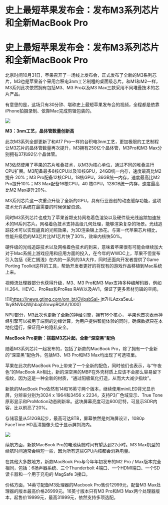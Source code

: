 # 史上最短苹果发布会：发布M3系列芯片和全新MacBook Pro

# 史上最短苹果发布会：发布M3系列芯片和全新MacBook Pro

北京时间10月31日，苹果召开了一场线上发布会，正式发布了全新的M3系列芯片，M3也是苹果首个采用台积电3nm工艺制程的桌面级芯片。和M1和M2一样，M3系列此次依然拥有包括M3、M3
Pro以及M3 Max三款采用不同堆叠技术的芯片产品。

有意思的是，这场只有30分钟、堪称史上最短苹果发布会的视频，全程都是依靠iPhone拍摄录制、依靠Mac完成剪辑包装的。

![](https://inews.gtimg.com/news_bt/OJvmTM5etfos4xVd3kNgIVeXA_dMyvfP5myO4TTeYyllYAA/1000)

**M3：3nm工艺，晶体管数量创新高**

此次M3系列全部更新了和A17 Pro一样的台积电3nm工艺，更加极限的工艺制程让M3芯片的晶体管数量再次提升，M3拥有250亿个晶体管，M3Pro和M3
Max分别拥有37和92亿个晶体管。

M3依然使用了苹果的芯片堆叠技术，以M3为核心单位，通过不同的堆叠进行CPU扩展。M3配备最多8核CPU以及10核GPU，24GB统一内存，速度最高比M2提升
20%；M3 Pro配备12核CPU，18核GPU，36GB统一内存，速度最高比M2 Pro提升10%；M3 Max配备16核CPU，40
核GPU，128GB统一内存，速度最高比M2 Max提升20%。

M3系列芯片这一次重点升级了全新的GPU，具有行业首创的动态缓存功能，这项技术允许系统在最需要的时候保留资源。

同时M3系列芯片也成为了苹果首颗支持网格着色渲染以及硬件级光线追踪加速技术的M系列芯片。网格着色技术支持高级几何处理，能够渲染复杂的场景。光线追踪技术可以实现逼真的光照效果，为3D渲染锦上添花。与第一代苹果芯片相比，性能升级后的M3芯片比M1芯片快了30%，效率内核快50%。

硬件级的光线追踪技术以及网格着色技术的到来，意味着苹果很有可能会继续加大对于Mac系统上游戏应用和应用方面的投入，在今年的WWDC上，苹果不但宣布引入包括《死亡搁浅》在内的一系列的3A大作，同时还面向开发者提供了Game
Porting Toolkit这样的工具，帮助开发者更好的将现有的游戏作品移植到Mac系统上来。

视频流处理器部分也获得升级，M3、M3 Pro和M3 Max支持多种编解码器，例如H.264、HEVC、ProRes和ProRes
RAW以及AV1，保证了更多素材剪辑的空间。

![](https://inews.gtimg.com/om_bt/OVpsbSaI-
jtt7HLAzxa5euL-1ky8NVbQWjhbajb1mwpRQAA/1000)

NPU部分，M3此次也更新了全新的神经引擎，拥有16个核心，
苹果也首次表示神经引擎可以被用于端侧的边缘计算，为用户提供智能体验的同时，确保数据只在本地化运行，保证用户的隐私安全。

**MacBook Pro更新：搭载M3芯片起，全新“深空黑”配色**

随着M3系列芯片一起发布的，包括了新款的MacBook Pro，除了拥有一个全新的“深空黑”配色外，包括M3、M3 Pro和M3 Max均出现了可选项里。

苹果在此次的MacBook Pro上带来了一个全新的配色，同时他们也表示，与“午夜色”的MacBook
Air相比，新的深空黑的MBP在外壳材质上应该不会那么容易留下指纹，因为这是一种全新的材质，“通过阳极氧化打造，从而大大减少指纹”。

新款的MacBook Pro依然有14和16英寸两个版本，继续使用miniLED背光显示屏，分辨率分别为3024 x 1964和3456 x
2234，支持P3广色域显示、True Tone原彩显示和ProMotion动态刷新率。这块屏幕亮度可达600尼特，可显示SDR内容，比以前亮了20%。

存储容量从512GB起步，最高可达8TB，屏幕依然是刘海屏设计，1080p FaceTime HD高清摄像头位于显示屏刘海内。

![](https://inews.gtimg.com/news_bt/O2o0Nw3gsfw4sHyKMTf_uB6YCT77ctDkyBgJclbo8QiVsAA/1000)

续航方面，新款MacBook Pro的电池续航时间有望达到22小时。M3 Max机型的续航时间通常会稍短一些，因为所有这些GPU内核都会消耗电量。

在其他大多数地方，新款MacBook Pro与今年年初发布的M2 Pro / Max版本完全相同，包括：6扬声器系统、三个Thunderbolt
4端口、一个HDMI端口、一个SD读卡器和一个用于充电的 MagSafe 3接口。

价格方面，14英寸配备M3处理器的Macbook Pro售价12999元，配备M3 Max处理器的版本最高价格26999元。16英寸版本只有M3
Pro和M3 Max两个处理器版本，起售价19999元，最高31999元，依然支持多项选配。

